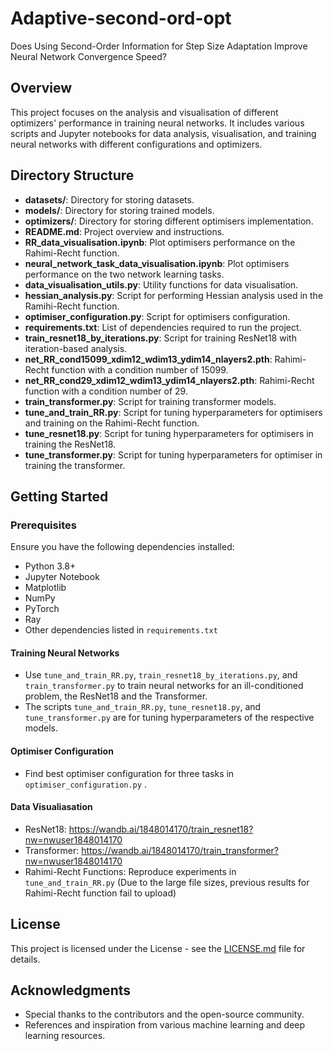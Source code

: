 # Adaptive-second-ord-opt


Does Using Second-Order Information for Step Size Adaptation Improve Neural Network Convergence Speed?

## Overview

This project focuses on the analysis and visualisation of different optimizers' performance in training neural networks. It includes various scripts and Jupyter notebooks for data analysis, visualisation, and training neural networks with different configurations and optimizers.

## Directory Structure

- **datasets/**: Directory for storing datasets.
- **models/**: Directory for storing trained models.
- **optimizers/**: Directory for storing different optimisers implementation.
- **README.md**: Project overview and instructions.
- **RR_data_visualisation.ipynb**: Plot optimisers performance on the Rahimi-Recht function.
- **neural_network_task_data_visualisation.ipynb**: Plot optimisers performance on the two network learning tasks.
- **data_visualisation_utils.py**: Utility functions for data visualisation.
- **hessian_analysis.py**: Script for performing Hessian analysis used in the Ramihi-Recht function.
- **optimiser_configuration.py**: Script for optimisers configuration.
- **requirements.txt**: List of dependencies required to run the project.
- **train_resnet18_by_iterations.py**: Script for training ResNet18 with iteration-based analysis.
- **net_RR_cond15099_xdim12_wdim13_ydim14_nlayers2.pth**: Rahimi-Recht function with a condition number of 15099.
- **net_RR_cond29_xdim12_wdim13_ydim14_nlayers2.pth**: Rahimi-Recht function with a condition number of 29.
- **train_transformer.py**: Script for training transformer models.
- **tune_and_train_RR.py**: Script for tuning hyperparameters for optimisers and training on the Rahimi-Recht function.
- **tune_resnet18.py**: Script for tuning hyperparameters for optimisers in training the ResNet18.
- **tune_transformer.py**: Script for tuning hyperparameters for optimiser in training the transformer.

## Getting Started

### Prerequisites

Ensure you have the following dependencies installed:

- Python 3.8+
- Jupyter Notebook
- Matplotlib
- NumPy
- PyTorch
- Ray
- Other dependencies listed in `requirements.txt`


#### Training Neural Networks

- Use `tune_and_train_RR.py`, `train_resnet18_by_iterations.py`, and `train_transformer.py` to train neural networks for an ill-conditioned problem, the ResNet18 and the Transformer.
- The scripts `tune_and_train_RR.py`, `tune_resnet18.py`, and `tune_transformer.py` are for tuning hyperparameters of the respective models.

#### Optimiser Configuration

- Find best optimiser configuration for three tasks in `optimiser_configuration.py` .

#### Data Visualiasation

- ResNet18: https://wandb.ai/1848014170/train_resnet18?nw=nwuser1848014170
- Transformer: https://wandb.ai/1848014170/train_transformer?nw=nwuser1848014170
- Rahimi-Recht Functions: Reproduce experiments in `tune_and_train_RR.py` (Due to the large file sizes, previous results for Rahimi-Recht function fail to upload)




## License

This project is licensed under the License - see the [LICENSE.md](LICENSE.md) file for details.

## Acknowledgments

- Special thanks to the contributors and the open-source community.
- References and inspiration from various machine learning and deep learning resources.
